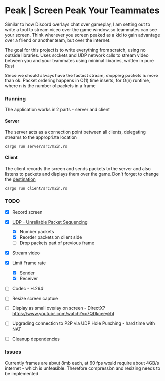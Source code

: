 # Peak | Screen Peak Your Teammates

Similar to how Discord overlays chat over gameplay, I am setting out to write a tool to stream video over the game window, so teammates can see your screen. Think whenever you screen peaked as a kid to gain advantage over a friend or another team, but over the internet. 

The goal for this project is to write everything from scratch, using no outside libraries. Uses sockets and UDP network calls to stream video between you and your teammates using minimal libraries, written in pure Rust

Since we should always have the fastest stream, dropping packets is more than ok. Packet ordering happens in O(1) time inserts, for O(n) runtime, where n is the number of packets in a frame

### Running
The application works in 2 parts - server and client. 

#### Server
The server acts as a connection point between all clients, delegating streams to the appropriate location
```bash
cargo run server/src/main.rs
```

#### Client
The client records the screen and sends packets to the server and also listens to packets and displays them over the game. Don't forget to change the [destination](https://github.com/josephp27/Peak/blob/4d1315e181b467e445362f84e49fe0089fd62aba/client/src/utils/constants.rs#L4)
```bash
cargo run client/src/main.rs
```


### TODO
- [X] Record screen
- [X] [UDP - Unreliable Packet Sequencing](https://io7m.com/documents/udp-reliable/#ordering)
    - [X] Number packets
    - [X] Reorder packets on client side
    - [ ] Drop packets part of previous frame
- [X] Stream video
- [X] Limit Frame rate
    - [X] Sender
    - [X] Receiver
- [ ] Codec - H.264
- [ ] Resize screen capture
- [ ] Display as small overlay on screen - DirectX? https://www.youtube.com/watch?v=7QDkceeykbI
- [ ] Upgrading connection to P2P via UDP Hole Punching - hard time with NAT
- [ ] Cleanup dependencies


### Issues
Currently frames are about 8mb each, at 60 fps would require about 4GB/s internet - which is unfeasible. Therefore compression and resizing needs to be implemented




